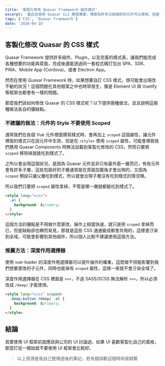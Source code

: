 ```yaml
---
title: '客製化修改 Quasar Framework 組件樣式'
excerpt: '最近在使用 Quasar CLI 開發專案，裡面有許多已經做好的元件可以使用，但是它所提供的元件是層層包裝好的，有些元件的 CSS 樣式甚至使用 important 還是難以覆寫或修改。這邊要介紹在 Quasar Framework 之中該如何強硬地修改 CSS 樣式，來客製化 Quasar 提供的組件。'
tags: ['CSS', 'Quasar Framework']
date: '2020-04-18'
---
```


## 客製化修改 Quasar 的 CSS 樣式

Quasar Framework 提供許多組件、Plugin，以及完善的樣式表，讓我們能完成各種想要的功能與頁面，完成後還能透過同一套程式碼打包出 SPA、SSR、PWA、Mobile App (Cordova)，或者 Electron App。

然而在使用 Quasar Framework 時，如果想要自訂 CSS 樣式，很可能會出現改不動的狀況！這個問題在其他框架之中也時常發生，像是 Element UI 與 Vuetify 等框架也都會有一樣的問題。

那麼我們該如何修改 Quasar 的 CSS 樣式呢？以下提供兩種做法，並且說明這兩種做法各自的優缺點。

### 不建議的做法：元件的 Style 不要使用 Scoped

通常我們在各個 Vue 元件裡面撰寫樣式時，會再加上 `scoped` 這個屬性，讓元件裡面的樣式只在該元件中生效，但是在 `<style>` 使用 `scoped` 屬性，可能會導致我們應用 Quasar Components 時無法加載到客製化修改的 CSS，然而只要將 `scoped` 移除掉就能吃到樣式了。

之所以會出現這個狀況，是因為 Quasar 元件並非只有最外面一層而已，有些元件會有許多子層，這些包裝好的子層通常是在頁面加載後才會出現的，又因為 `scoped` 預設只讓父層吃到樣式，所以就會出現子層沒有吃到樣式的情況哩。

所以我們只要把 `scoped` 屬性拿掉，不管是哪一層就都能吃到樣式了。

```html
<style lang="scss">
  .el {
    background: $primary;
  }
</style>
```

這個方法的優點是不用做什麼更改，操作上相當快速，就只是把 `scoped` 拿掉而已，但是缺點卻也顯而易見，那就是這些 CSS 通通變成都會共用的，這樣會汙染到全域，可能會影響到其他組件，所以個人比較不建議使用這個方法。

### 推薦方法：深度作用選擇器

使用 vue-loader 的深度作用選擇器可以提升操作的權重，這麼做不但能影響到我們想要更改的子元件，同時也能保有 `scoped` 屬性，這樣一來就不會汙染全域了。

深度作用選擇器在 CSS 裡面是 `>>>`，不過 SASS/SCSS 無法解析 `>>>`，所以必須改成 `/deep/` 才能使用。

```html
<style lang="scss" scoped>
  .deep-button /deep/ .el {
    background: $primary;
  }
</style>
```

## 結論

其實使用 UI 框架前就應該與公司的 UI 討論過，如果 UI 喜歡客製化自己的風格，那麼打從一開始就不要使用 UI 框架會比較好。

> 以上資源是我自己整理過後的筆記，若有錯誤歡迎隨時和我聯繫
